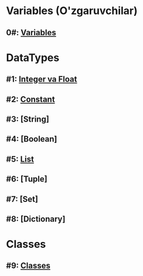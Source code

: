 # Variables (O'zgaruvchilar)

## **0#:** [Variables](./TUTORIALS/SECTIONS/variables/variables.html)

# DataTypes

## **#1:** [Integer va Float](./TUTORIALS/SECTIONS/data_types/numbers.html)

## **#2:** [Constant](./TUTORIALS/SECTIONS/data_types/constants.html)

## **#3:** [String] 

## **#4:** [Boolean]

## **#5:** [List](./TUTORIALS/SECTIONS/data_types/list.html)

## **#6:** [Tuple]

## **#7:** [Set]

## **#8:** [Dictionary]


# Classes

## **#9:** [Classes](./TUTORIALS/SECTIONS/classes/classes.html)
<!-- ## **#2:** [Boolean](./tutorial_2.html)

## **#3:** [Shart ifodalari](./tutorial_3.html)

 ## Kitoblar tarjimasi

1. [Python Crash Course](https://martianvenusian.github.io/python-crash-course/)

2. Python Cookbook -->

